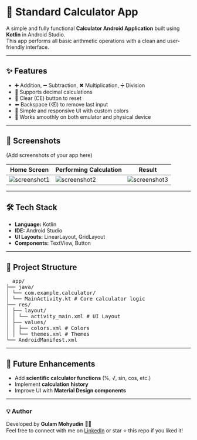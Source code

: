 # 📱 Standard Calculator App

A simple and fully functional **Calculator Android Application** built using **Kotlin** in Android Studio.  
This app performs all basic arithmetic operations with a clean and user-friendly interface.  

---

## ✨ Features
- ➕ Addition, ➖ Subtraction, ✖ Multiplication, ➗ Division  
- 🧮 Supports decimal calculations  
- 🧹 Clear (CE) button to reset  
- ⬅ Backspace (⌫) to remove last input  
- 🎨 Simple and responsive UI with custom colors  
- 📱 Works smoothly on both emulator and physical device  

---

## 📸 Screenshots
(Add screenshots of your app here)  

| Home Screen | Performing Calculation | Result |
|-------------|-------------------------|--------|
| ![screenshot1](screenshots/s1.png) | ![screenshot2](screenshots/s2.png) | ![screenshot3](screenshots/s3.png) |

---

## 🛠️ Tech Stack
- **Language:** Kotlin  
- **IDE:** Android Studio  
- **UI Layouts:** LinearLayout, GridLayout  
- **Components:** TextView, Button  

---

## 📂 Project Structure
<pre>
  app/
├── java/
│ └── com.example.calculator/
│ └── MainActivity.kt # Core calculator logic
├── res/
│ ├── layout/
│ │ └── activity_main.xml # UI Layout
│ ├── values/
│ │ ├── colors.xml # Colors
│ │ └── themes.xml # Themes
└── AndroidManifest.xml
</pre>


---

## 🎯 Future Enhancements
- Add **scientific calculator functions** (%, √, sin, cos, etc.)  
- Implement **calculation history**  
- Improve UI with **Material Design components**  

---

### 💡 Author
Developed by **Gulam Mohyudin** 👨‍💻  
Feel free to connect with me on [LinkedIn](https://www.linkedin.com/in/gulammohyudin-memon/) or star ⭐ this repo if you liked it!  
